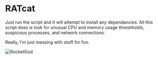 # RATcat

Just run the script and it will attempt to install any dependancies.
All this script does is look for unusual CPU and memory usage threshholds, suspicious processes, and network connections.

Really, I'm just messing with stuff for fun.

![RocketGod](https://github.com/RocketGod-git/shell-access-discord-bot/assets/57732082/c68635fa-b89d-4f74-a1cb-5b5351c22c98)
